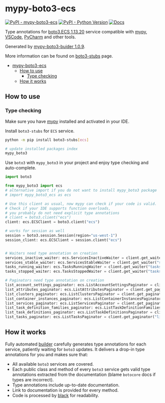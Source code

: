 # mypy-boto3-ecs

[![PyPI - mypy-boto3-ecs](https://img.shields.io/pypi/v/mypy-boto3-ecs.svg?color=blue)](https://pypi.org/project/mypy-boto3-ecs)
[![PyPI - Python Version](https://img.shields.io/pypi/pyversions/mypy-boto3-ecs.svg?color=blue)](https://pypi.org/project/mypy-boto3-ecs)
[![Docs](https://img.shields.io/readthedocs/mypy-boto3-builder.svg?color=blue)](https://mypy-boto3-builder.readthedocs.io/)

Type annotations for
[boto3.ECS 1.13.20](https://boto3.amazonaws.com/v1/documentation/api/1.13.20/reference/services/ecs.html#ECS) service
compatible with [mypy](https://github.com/python/mypy), [VSCode](https://code.visualstudio.com/),
[PyCharm](https://www.jetbrains.com/pycharm/) and other tools.

Generated by [mypy-boto3-buider 1.0.9](https://github.com/vemel/mypy_boto3_builder).

More information can be found on [boto3-stubs](https://pypi.org/project/boto3-stubs/) page.

- [mypy-boto3-ecs](#mypy-boto3-ecs)
  - [How to use](#how-to-use)
    - [Type checking](#type-checking)
  - [How it works](#how-it-works)

## How to use

### Type checking

Make sure you have [mypy](https://github.com/python/mypy) installed and activated in your IDE.

Install `boto3-stubs` for `ECS` service.

```bash
python -m pip install boto3-stubs[ecs]

# update installed packages index
mypy_boto3
```

Use `boto3` with `mypy_boto3` in your project and enjoy type checking and auto-complete.

```python
import boto3

from mypy_boto3 import ecs
# alternative import if you do not want to install mypy_boto3 package
# import mypy_boto3_ecs as ecs

# Use this client as usual, now mypy can check if your code is valid.
# Check if your IDE supports function overloads,
# you probably do not need explicit type annotations
# client = boto3.client("ecs")
client: ecs.ECSClient = boto3.client("ecs")

# works for session as well
session = boto3.session.Session(region="us-west-1")
session_client: ecs.ECSClient = session.client("ecs")


# Waiters need type annotation on creation
services_inactive_waiter: ecs.ServicesInactiveWaiter = client.get_waiter("services_inactive")
services_stable_waiter: ecs.ServicesStableWaiter = client.get_waiter("services_stable")
tasks_running_waiter: ecs.TasksRunningWaiter = client.get_waiter("tasks_running")
tasks_stopped_waiter: ecs.TasksStoppedWaiter = client.get_waiter("tasks_stopped")

# Paginators need type annotation on creation
list_account_settings_paginator: ecs.ListAccountSettingsPaginator = client.get_paginator("list_account_settings")
list_attributes_paginator: ecs.ListAttributesPaginator = client.get_paginator("list_attributes")
list_clusters_paginator: ecs.ListClustersPaginator = client.get_paginator("list_clusters")
list_container_instances_paginator: ecs.ListContainerInstancesPaginator = client.get_paginator("list_container_instances")
list_services_paginator: ecs.ListServicesPaginator = client.get_paginator("list_services")
list_task_definition_families_paginator: ecs.ListTaskDefinitionFamiliesPaginator = client.get_paginator("list_task_definition_families")
list_task_definitions_paginator: ecs.ListTaskDefinitionsPaginator = client.get_paginator("list_task_definitions")
list_tasks_paginator: ecs.ListTasksPaginator = client.get_paginator("list_tasks")
```

## How it works

Fully automated [builder](https://github.com/vemel/mypy_boto3_builder) carefully generates
type annotations for each service, patiently waiting for `boto3` updates. It delivers
a drop-in type annotations for you and makes sure that:

- All available `boto3` services are covered.
- Each public class and method of every `boto3` service gets valid type annotations
  extracted from the documentation (blame `botocore` docs if types are incorrect).
- Type annotations include up-to-date documentation.
- Link to documentation is provided for every method.
- Code is processed by [black](https://github.com/psf/black) for readability.